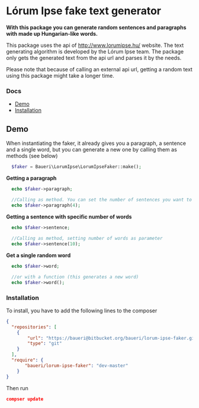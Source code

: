 Lórum Ipse fake text generator
====================

**With this package you can generate random sentences and paragraphs with made up Hungarian-like words.**

This package uses the api of http://www.lorumipse.hu/ website. The text generating algorithm is developed by the Lórum Ipse team.
The package only gets the generated text from the api url and parses it by the needs.

Please note that because of calling an external api url, getting a random text using this package might take a longer time.

### Docs

* [Demo](#demo)
* [Installation](#installation)

## Demo

When instantiating the faker, it already gives you a paragraph, a sentence and a single word, but you can generate a new one by calling them as methods (see below)

```php
  $faker = Baueri\LorumIpse\LorumIpseFaker::make();
```

**Getting a paragraph**

```php
  echo $faker->paragraph;

  //Calling as method. You can set the number of sentences you want to retrieve
  echo $faker->paragraph(4);
```

**Getting a sentence with specific number of words**

```php
  echo $faker->sentence;
  
  //Calling as method, setting number of words as parameter
  echo $faker->sentence(10);
```

**Get a single random word**

```php
  echo $faker->word;

  //or with a function (this generates a new word)
  echo $faker->word();
```

### Installation

To install, you have to add the following lines to the composer

```json
{
  "repositories": [
    {
        "url": "https://baueri@bitbucket.org/baueri/lorum-ipse-faker.git",
        "type": "git"
    }
  ],
  "require": {
       "baueri/lorum-ipse-faker": "dev-master"
    }
}
```

Then run
```json
compser update
```